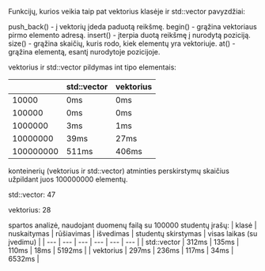 Funkcijų, kurios veikia taip pat vektorius klasėje ir std::vector pavyzdžiai:

push_back() - į vektorių įdeda paduotą reikšmę.
begin() - grąžina vektoriaus pirmo elemento adresą.
insert() - įterpia duotą reikšmę į nurodytą poziciją.
size() - grąžina skaičių, kuris rodo, kiek elementų yra vektoriuje.
at() - grąžina elementą, esantį nurodytoje pozicijoje.

vektorius ir std::vector pildymas int tipo elementais:

|  | std::vector | vektorius |
| --- | --- | --- |
| 10000 |      0ms |            0ms |
| 100000 |    0ms |            0ms |
| 1000000 |   3ms |           1ms |
| 10000000 |  39ms |          27ms |
| 100000000 | 511ms |         406ms |

konteinerių (vektorius ir std::vector) atminties perskirstymų skaičius užpildant juos 100000000 elementų.

std::vector: 47

vektorius: 28

spartos analizė, naudojant duomenų failą su 100000 studentų įrašų:
| klasė | nuskaitymas | rūšiavimas | išvedimas | studentų skirstymas | visas laikas (su įvedimu) |
| --- | --- | --- | --- | --- | --- |
| std::vector | 312ms | 135ms | 110ms | 18ms | 5192ms |
| vektorius | 297ms | 236ms | 117ms | 34ms | 6532ms |
